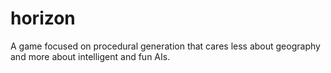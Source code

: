 horizon
=======

A game focused on procedural generation that cares less about geography and more about intelligent and fun AIs. 
